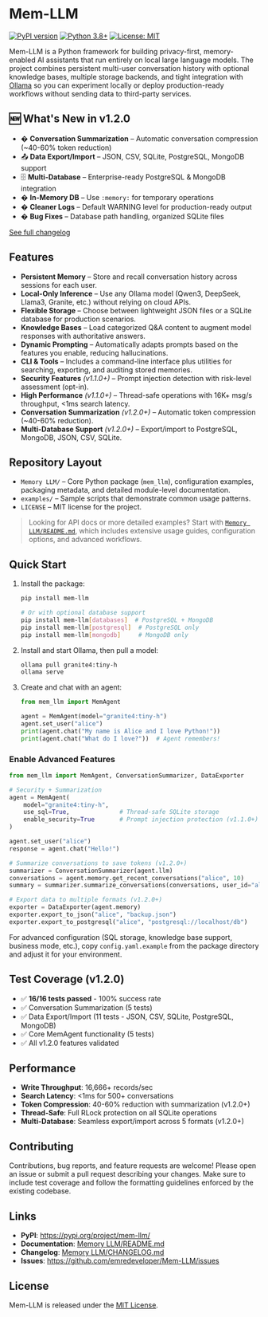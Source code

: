 # Mem-LLM

[![PyPI version](https://badge.fury.io/py/mem-llm.svg)](https://pypi.org/project/mem-llm/)
[![Python 3.8+](https://img.shields.io/badge/python-3.8+-blue.svg)](https://www.python.org/downloads/)
[![License: MIT](https://img.shields.io/badge/License-MIT-yellow.svg)](LICENSE)

Mem-LLM is a Python framework for building privacy-first, memory-enabled AI assistants that run entirely on local large language models. The project combines persistent multi-user conversation history with optional knowledge bases, multiple storage backends, and tight integration with [Ollama](https://ollama.ai) so you can experiment locally or deploy production-ready workflows without sending data to third-party services.

## 🆕 What's New in v1.2.0

- � **Conversation Summarization** – Automatic conversation compression (~40-60% token reduction)
- 📤 **Data Export/Import** – JSON, CSV, SQLite, PostgreSQL, MongoDB support
- 🗄️ **Multi-Database** – Enterprise-ready PostgreSQL & MongoDB integration
- �️ **In-Memory DB** – Use `:memory:` for temporary operations
- � **Cleaner Logs** – Default WARNING level for production-ready output
- � **Bug Fixes** – Database path handling, organized SQLite files

[See full changelog](Memory%20LLM/CHANGELOG.md#120---2025-10-21)

## Features
- **Persistent Memory** – Store and recall conversation history across sessions for each user.
- **Local-Only Inference** – Use any Ollama model (Qwen3, DeepSeek, Llama3, Granite, etc.) without relying on cloud APIs.
- **Flexible Storage** – Choose between lightweight JSON files or a SQLite database for production scenarios.
- **Knowledge Bases** – Load categorized Q&A content to augment model responses with authoritative answers.
- **Dynamic Prompting** – Automatically adapts prompts based on the features you enable, reducing hallucinations.
- **CLI & Tools** – Includes a command-line interface plus utilities for searching, exporting, and auditing stored memories.
- **Security Features** *(v1.1.0+)* – Prompt injection detection with risk-level assessment (opt-in).
- **High Performance** *(v1.1.0+)* – Thread-safe operations with 16K+ msg/s throughput, <1ms search latency.
- **Conversation Summarization** *(v1.2.0+)* – Automatic token compression (~40-60% reduction).
- **Multi-Database Support** *(v1.2.0+)* – Export/import to PostgreSQL, MongoDB, JSON, CSV, SQLite.

## Repository Layout
- `Memory LLM/` – Core Python package (`mem_llm`), configuration examples, packaging metadata, and detailed module-level documentation.
- `examples/` – Sample scripts that demonstrate common usage patterns.
- `LICENSE` – MIT license for the project.

> Looking for API docs or more detailed examples? Start with [`Memory LLM/README.md`](Memory%20LLM/README.md), which includes extensive usage guides, configuration options, and advanced workflows.

## Quick Start
1. Install the package:
   ```bash
   pip install mem-llm
   
   # Or with optional database support
   pip install mem-llm[databases]  # PostgreSQL + MongoDB
   pip install mem-llm[postgresql]  # PostgreSQL only
   pip install mem-llm[mongodb]     # MongoDB only
   ```
2. Install and start Ollama, then pull a model:
   ```bash
   ollama pull granite4:tiny-h
   ollama serve
   ```
3. Create and chat with an agent:
   ```python
   from mem_llm import MemAgent

   agent = MemAgent(model="granite4:tiny-h")
   agent.set_user("alice")
   print(agent.chat("My name is Alice and I love Python!"))
   print(agent.chat("What do I love?"))  # Agent remembers!
   ```

### Enable Advanced Features
```python
from mem_llm import MemAgent, ConversationSummarizer, DataExporter

# Security + Summarization
agent = MemAgent(
    model="granite4:tiny-h",
    use_sql=True,              # Thread-safe SQLite storage
    enable_security=True       # Prompt injection protection (v1.1.0+)
)

agent.set_user("alice")
response = agent.chat("Hello!")

# Summarize conversations to save tokens (v1.2.0+)
summarizer = ConversationSummarizer(agent.llm)
conversations = agent.memory.get_recent_conversations("alice", 10)
summary = summarizer.summarize_conversations(conversations, user_id="alice")

# Export data to multiple formats (v1.2.0+)
exporter = DataExporter(agent.memory)
exporter.export_to_json("alice", "backup.json")
exporter.export_to_postgresql("alice", "postgresql://localhost/db")
```

For advanced configuration (SQL storage, knowledge base support, business mode, etc.), copy `config.yaml.example` from the package directory and adjust it for your environment.

## Test Coverage (v1.2.0)
- ✅ **16/16 tests passed** - 100% success rate
- ✅ Conversation Summarization (5 tests)
- ✅ Data Export/Import (11 tests - JSON, CSV, SQLite, PostgreSQL, MongoDB)
- ✅ Core MemAgent functionality (5 tests)
- ✅ All v1.2.0 features validated

## Performance
- **Write Throughput**: 16,666+ records/sec
- **Search Latency**: <1ms for 500+ conversations
- **Token Compression**: 40-60% reduction with summarization (v1.2.0+)
- **Thread-Safe**: Full RLock protection on all SQLite operations
- **Multi-Database**: Seamless export/import across 5 formats (v1.2.0+)

## Contributing
Contributions, bug reports, and feature requests are welcome! Please open an issue or submit a pull request describing your changes. Make sure to include test coverage and follow the formatting guidelines enforced by the existing codebase.

## Links
- **PyPI**: https://pypi.org/project/mem-llm/
- **Documentation**: [Memory LLM/README.md](Memory%20LLM/README.md)
- **Changelog**: [Memory LLM/CHANGELOG.md](Memory%20LLM/CHANGELOG.md)
- **Issues**: https://github.com/emredeveloper/Mem-LLM/issues

## License
Mem-LLM is released under the [MIT License](LICENSE).
